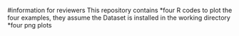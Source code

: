 #information for reviewers
This repository contains 
*four R codes to plot the four examples, they assume the Dataset is installed in the working directory
*four png plots
